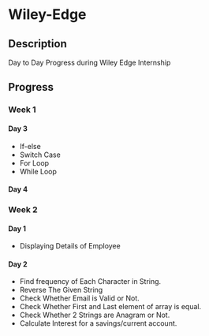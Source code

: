# Wiley-Edge

## Description
Day to Day Progress during Wiley Edge Internship

## Progress

### Week 1

#### Day 3

- If-else
- Switch Case
- For Loop
- While Loop

#### Day 4

### Week 2

#### Day 1
- Displaying Details of Employee

#### Day 2
- Find frequency of Each Character in String.
- Reverse The Given String
- Check Whether Email is Valid or Not.
- Check Whether First and Last element of array is equal.
- Check Whether 2 Strings are Anagram or Not.
- Calculate Interest for a savings/current account.
